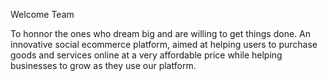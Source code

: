 Welcome Team

To honnor the ones who dream big and are willing to get things done. An innovative social ecommerce platform, aimed at helping users to purchase goods and services online at a very affordable price while helping businesses to grow as they use our platform.
